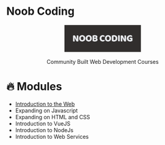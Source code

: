# Noob Coding

<p align="center">
  <img src="./assets/NoobCoding-500x175.png" width="200">
</p>
<p align="center">Community Built Web Development Courses</p>


# 🔥 Modules
* [Introduction to the Web](https://github.com/N0obCoding/Introduction-to-the-web)
* Expanding on Javascript
* Expanding on HTML and CSS
* Introduction to VueJS
* Introduction to NodeJs
* Introduction to Web Services
